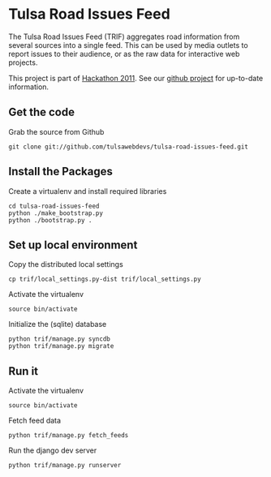 Tulsa Road Issues Feed
======================
The Tulsa Road Issues Feed (TRIF) aggregates road information from several
sources into a single feed.  This can be used by media outlets to report
issues to their audience, or as the raw data for interactive web projects.

This project is part of [Hackathon 2011](http://tulsahackathon.com/2011/).
See our
[github project](https://github.com/tulsawebdevs/tulsa-road-issues-feed)
for up-to-date information.

Get the code
------------
Grab the source from Github

    git clone git://github.com/tulsawebdevs/tulsa-road-issues-feed.git

Install the Packages
--------------------
Create a virtualenv and install required libraries

    cd tulsa-road-issues-feed
    python ./make_bootstrap.py
    python ./bootstrap.py .

Set up local environment
------------------------
Copy the distributed local settings

    cp trif/local_settings.py-dist trif/local_settings.py

Activate the virtualenv

    source bin/activate

Initialize the (sqlite) database

    python trif/manage.py syncdb
    python trif/manage.py migrate

Run it
------
Activate the virtualenv

    source bin/activate

Fetch feed data

    python trif/manage.py fetch_feeds

Run the django dev server

    python trif/manage.py runserver
